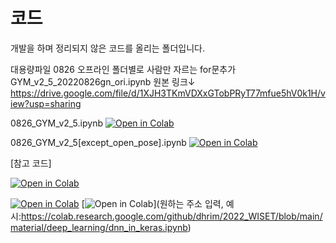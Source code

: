 # 코드
개발을 하며 정리되지 않은 코드를 올리는 폴더입니다.

대용량파일
0826 오프라인 폴더별로 사람만 자르는 for문추가
GYM_v2_5_20220826gn_ori.ipynb 원본 링크↓
https://drive.google.com/file/d/1XJH3TKmVDXxGTobPRyT77mfue5hV0k1H/view?usp=sharing

0826_GYM_v2_5.ipynb
[![Open in Colab](https://colab.research.google.com/assets/colab-badge.svg)](https://colab.research.google.com/github/Haeinnnn/geonganghaeGYM/blob/main/코드/0826_GYM_v2_5.ipynb)

0826_GYM_v2_5[except_open_pose].ipynb
[![Open in Colab](https://colab.research.google.com/assets/colab-badge.svg)](https://colab.research.google.com/github/Haeinnnn/geonganghaeGYM/blob/main/코드/0826_GYM_v2_5[except_open_pose].ipynb)


[참고 코드]

[![Open in Colab](https://colab.research.google.com/assets/colab-badge.svg)](https://)

[![Open in Colab](https://colab.research.google.com/assets/colab-badge.svg)]()
[![Open in Colab](https://colab.research.google.com/assets/colab-badge.svg)](원하는 주소 입력, 예시:https://colab.research.google.com/github/dhrim/2022_WISET/blob/main/material/deep_learning/dnn_in_keras.ipynb)
